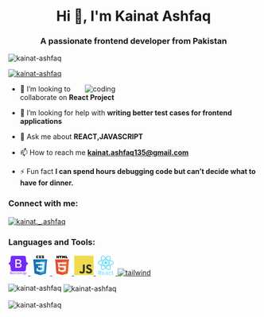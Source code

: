 <h1 align="center">Hi 👋, I'm Kainat Ashfaq</h1>
<h3 align="center">A passionate frontend developer from Pakistan</h3>
<p align="left"> <img src="https://komarev.com/ghpvc/?username=kainat-ashfaq&label=Profile%20views&color=0e75b6&style=flat" alt="kainat-ashfaq" /> </p>

<p align="left"> <a href="https://github.com/ryo-ma/github-profile-trophy"><img src="https://github-profile-trophy.vercel.app/?username=kainat-ashfaq" alt="kainat-ashfaq" /></a> </p>
<img align="right" margin-left="15%" alt="coding" width="350px" src="https://img.freepik.com/free-vector/day-programmer-poster_1308-113966.jpg?ga=GA1.1.37985817.1726958115&semt=ais_hybrid"/>


- 👯 I’m looking to collaborate on **React Project**

- 🤝 I’m looking for help with **writing better test cases for frontend applications**

- 💬 Ask me about **REACT,JAVASCRIPT**

- 📫 How to reach me **kainat.ashfaq135@gmail.com**

- ⚡ Fun fact **I can spend hours debugging code but can’t decide what to have for dinner.**

<h3 align="left">Connect with me:</h3>
<p align="left">
<a href="https://instagram.com/kainat._.ashfaq" target="blank"><img align="center" src="https://raw.githubusercontent.com/rahuldkjain/github-profile-readme-generator/master/src/images/icons/Social/instagram.svg" alt="kainat._.ashfaq" height="30" width="40" /></a>
</p>



<h3 align="left">Languages and Tools:</h3>
<p align="left"> <a href="https://getbootstrap.com" target="_blank" rel="noreferrer"> <img src="https://raw.githubusercontent.com/devicons/devicon/master/icons/bootstrap/bootstrap-plain-wordmark.svg" alt="bootstrap" width="40" height="40"/> </a> <a href="https://www.w3schools.com/css/" target="_blank" rel="noreferrer"> <img src="https://raw.githubusercontent.com/devicons/devicon/master/icons/css3/css3-original-wordmark.svg" alt="css3" width="40" height="40"/> </a> <a href="https://www.w3.org/html/" target="_blank" rel="noreferrer"> <img src="https://raw.githubusercontent.com/devicons/devicon/master/icons/html5/html5-original-wordmark.svg" alt="html5" width="40" height="40"/> </a> <a href="https://developer.mozilla.org/en-US/docs/Web/JavaScript" target="_blank" rel="noreferrer"> <img src="https://raw.githubusercontent.com/devicons/devicon/master/icons/javascript/javascript-original.svg" alt="javascript" width="40" height="40"/> </a> <a href="https://reactjs.org/" target="_blank" rel="noreferrer"> <img src="https://raw.githubusercontent.com/devicons/devicon/master/icons/react/react-original-wordmark.svg" alt="react" width="40" height="40"/> </a> <a href="https://tailwindcss.com/" target="_blank" rel="noreferrer"> <img src="https://www.vectorlogo.zone/logos/tailwindcss/tailwindcss-icon.svg" alt="tailwind" width="40" height="40"/> </a> </p>

<p><img align="left" src="https://github-readme-stats.vercel.app/api/top-langs?username=kainat-ashfaq&show_icons=true&locale=en&layout=compact" alt="kainat-ashfaq" /></p>

<p>&nbsp;<img align="center" src="https://github-readme-stats.vercel.app/api?username=kainat-ashfaq&show_icons=true&locale=en" alt="kainat-ashfaq" /></p>

<p><img align="center" src="https://github-readme-streak-stats.herokuapp.com/?user=kainat-ashfaq&" alt="kainat-ashfaq" /></p>
